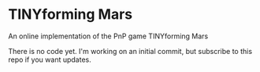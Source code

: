 # TINYforming Mars
An online implementation of the PnP game TINYforming Mars

There is no code yet. I'm working on an initial commit, but subscribe to this repo if you want updates.
